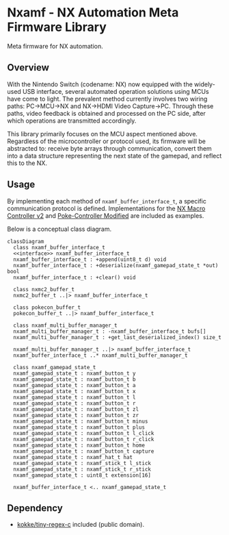 # Nxamf - NX Automation Meta Firmware Library

Meta firmware for NX automation.

## Overview

With the Nintendo Switch (codename: NX) now equipped with the widely-used USB interface, several automated operation solutions using MCUs have come to light. The prevalent method currently involves two wiring paths: PC->MCU->NX and NX->HDMI Video Capture->PC. Through these paths, video feedback is obtained and processed on the PC side, after which operations are transmitted accordingly.

This library primarily focuses on the MCU aspect mentioned above. Regardless of the microcontroller or protocol used, its firmware will be abstracted to: receive byte arrays through communication, convert them into a data structure representing the next state of the gamepad, and reflect this to the NX.

## Usage

By implementing each method of `nxamf_buffer_interface_t`, a specific communication protocol is defined. Implementations for the [NX Macro Controller v2](https://blog.bzl-web.com/entry/2020/01/20/165719) and [Poke-Controller Modified](https://github.com/Moi-poke/Poke-Controller-Modified) are included as examples.

Below is a conceptual class diagram.

```mermaid
classDiagram
  class nxamf_buffer_interface_t
  <<interface>> nxamf_buffer_interface_t
  nxamf_buffer_interface_t : +append(uint8_t d) void
  nxamf_buffer_interface_t : +deserialize(nxamf_gamepad_state_t *out) bool
  nxamf_buffer_interface_t : +clear() void

  class nxmc2_buffer_t
  nxmc2_buffer_t ..|> nxamf_buffer_interface_t

  class pokecon_buffer_t
  pokecon_buffer_t ..|> nxamf_buffer_interface_t

  class nxamf_multi_buffer_manager_t
  nxamf_multi_buffer_manager_t : -nxamf_buffer_interface_t bufs[]
  nxamf_multi_buffer_manager_t : +get_last_deserialized_index() size_t

  nxamf_multi_buffer_manager_t ..|> nxamf_buffer_interface_t
  nxamf_buffer_interface_t ..* nxamf_multi_buffer_manager_t

  class nxamf_gamepad_state_t
  nxamf_gamepad_state_t : nxamf_button_t y
  nxamf_gamepad_state_t : nxamf_button_t b
  nxamf_gamepad_state_t : nxamf_button_t a
  nxamf_gamepad_state_t : nxamf_button_t x
  nxamf_gamepad_state_t : nxamf_button_t l
  nxamf_gamepad_state_t : nxamf_button_t r
  nxamf_gamepad_state_t : nxamf_button_t zl
  nxamf_gamepad_state_t : nxamf_button_t zr
  nxamf_gamepad_state_t : nxamf_button_t minus
  nxamf_gamepad_state_t : nxamf_button_t plus
  nxamf_gamepad_state_t : nxamf_button_t l_click
  nxamf_gamepad_state_t : nxamf_button_t r_click
  nxamf_gamepad_state_t : nxamf_button_t home
  nxamf_gamepad_state_t : nxamf_button_t capture
  nxamf_gamepad_state_t : nxamf_hat_t hat
  nxamf_gamepad_state_t : nxamf_stick_t l_stick
  nxamf_gamepad_state_t : nxamf_stick_t r_stick
  nxamf_gamepad_state_t : uint8_t extension[16]

  nxamf_buffer_interface_t <.. nxamf_gamepad_state_t
```

## Dependency

- [kokke/tiny-regex-c](https://github.com/kokke/tiny-regex-c) included (public domain).
